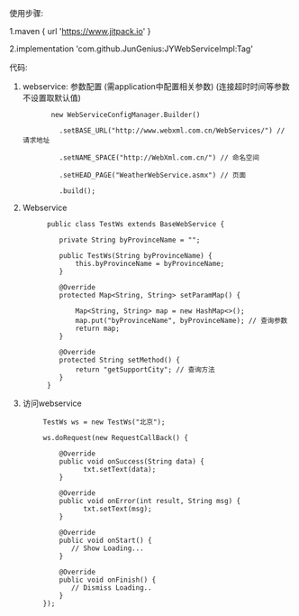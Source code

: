 使用步骤:

1.maven { url 'https://www.jitpack.io' }

2.implementation 'com.github.JunGenius:JYWebServiceImpl:Tag'

代码:



1. webservice: 参数配置 (需application中配置相关参数) (连接超时时间等参数不设置取默认值)

              new WebServiceConfigManager.Builder()
   
                .setBASE_URL("http://www.webxml.com.cn/WebServices/") // 请求地址
                
                .setNAME_SPACE("http://WebXml.com.cn/") // 命名空间
                
                .setHEAD_PAGE("WeatherWebService.asmx") // 页面
                
                .build();

2. Webservice


             public class TestWs extends BaseWebService {

                private String byProvinceName = "";

                public TestWs(String byProvinceName) {
                    this.byProvinceName = byProvinceName;
                }

                @Override
                protected Map<String, String> setParamMap() {

                    Map<String, String> map = new HashMap<>();
                    map.put("byProvinceName", byProvinceName); // 查询参数
                    return map;
                }

                @Override
                protected String setMethod() {
                    return "getSupportCity"; // 查询方法
                }
             }

3. 访问webservice

            TestWs ws = new TestWs("北京");

            ws.doRequest(new RequestCallBack() {

                @Override
                public void onSuccess(String data) {
                      txt.setText(data);
                }

                @Override
                public void onError(int result, String msg) {
                      txt.setText(msg);
                }

                @Override
                public void onStart() {
                   // Show Loading...
                }

                @Override
                public void onFinish() {
                   // Dismiss Loading..
                }
            });

